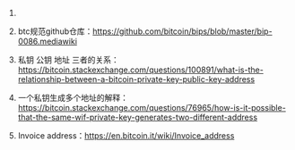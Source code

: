 1. 





1. btc规范github仓库：https://github.com/bitcoin/bips/blob/master/bip-0086.mediawiki
2. 私钥 公钥 地址 三者的关系：https://bitcoin.stackexchange.com/questions/100891/what-is-the-relationship-between-a-bitcoin-private-key-public-key-address
3. 一个私钥生成多个地址的解释：https://bitcoin.stackexchange.com/questions/76965/how-is-it-possible-that-the-same-wif-private-key-generates-two-different-address
4. Invoice address：https://en.bitcoin.it/wiki/Invoice_address







